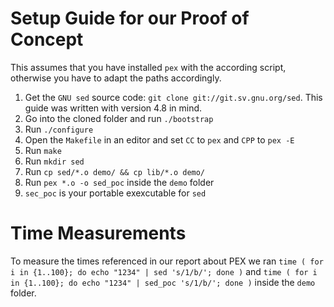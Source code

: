 # Setup Guide for our Proof of Concept

This assumes that you have installed `pex` with the according script, otherwise 
you have to adapt the paths accordingly.

1. Get the `GNU sed` source code: `git clone git://git.sv.gnu.org/sed`. This guide 
was written with version 4.8 in mind.
2. Go into the cloned folder and run `./bootstrap`
3. Run `./configure`
4. Open the `Makefile` in an editor and set `CC` to `pex` and `CPP` to `pex -E`
5. Run `make`
6. Run `mkdir sed`
7. Run `cp sed/*.o demo/ && cp lib/*.o demo/`
8. Run `pex *.o -o sed_poc` inside the `demo` folder
9. `sec_poc` is your portable exexcutable for `sed`

# Time Measurements
To measure the times referenced in our report about PEX we ran 
`time ( for i in {1..100}; do echo "1234" | sed 's/1/b/'; done )` and
`time ( for i in {1..100}; do echo "1234" | sed_poc 's/1/b/'; done )` inside the
`demo` folder.

